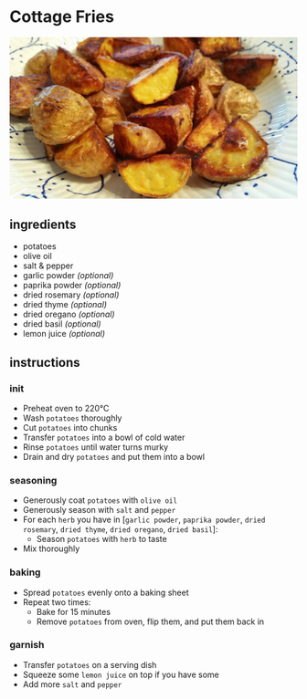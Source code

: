 # Cottage Fries

![Photo](cottage-fries.jpg)

## ingredients

- potatoes
- olive oil
- salt & pepper
- garlic powder *(optional)*
- paprika powder *(optional)*
- dried rosemary *(optional)*
- dried thyme *(optional)*
- dried oregano *(optional)*
- dried basil *(optional)*
- lemon juice *(optional)*

## instructions

### init

- Preheat oven to 220°C
- Wash `potatoes` thoroughly
- Cut `potatoes` into chunks 
- Transfer `potatoes` into a bowl of cold water
- Rinse `potatoes` until water turns murky
- Drain and dry `potatoes` and put them into a bowl

### seasoning

- Generously coat `potatoes` with `olive oil`
- Generously season with `salt` and `pepper`
- For each `herb` you have in [`garlic powder`, `paprika powder`, `dried rosemary`, `dried thyme`, `dried oregano`, `dried basil`]:
  - Season `potatoes` with `herb` to taste
- Mix thoroughly

### baking

- Spread `potatoes` evenly onto a baking sheet
- Repeat two times:
  - Bake for 15 minutes
  - Remove `potatoes` from oven, flip them, and put them back in

### garnish

- Transfer `potatoes` on a serving dish
- Squeeze some `lemon juice` on top if you have some
- Add more `salt` and `pepper`